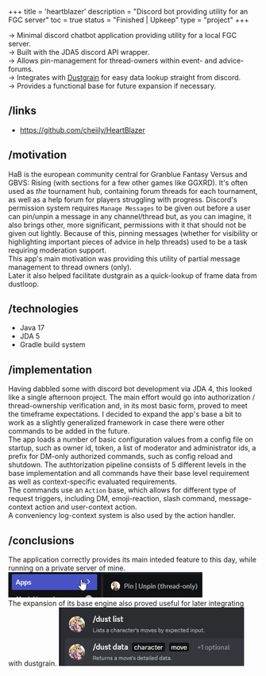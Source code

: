 +++
title = 'heartblazer'
description = "Discord bot providing utility for an FGC server"
toc = true
status = "Finished | Upkeep"
type = "project"
+++

-> Minimal discord chatbot application providing utility for a local FGC server. \
-> Built with the JDA5 discord API wrapper. \
-> Allows pin-management for thread-owners within event- and advice-forums. \
-> Integrates with [Dustgrain](/projects/dustgrain) for easy data lookup straight from discord. \
-> Provides a functional base for future expansion if necessary.

## /links

- https://github.com/cheiily/HeartBlazer
<!-- - [Dustgrain Integration](/projects/heartblazer-dustgrain) -->

## /motivation

HaB is the european community central for Granblue Fantasy Versus and GBVS: Rising (with sections for a few other games like GGXRD). It's often used as *the* tournament hub, containing forum threads for each tournament, as well as a help forum for players struggling with progress. Discord's permission system requires `Manage Messages` to be given out before a user can pin/unpin a message in any channel/thread but, as you can imagine, it also brings other, more significant, permissions with it that should not be given out lightly. Because of this, pinning messages (whether for visibility or highlighting important pieces of advice in help threads) used to be a task requiring moderation support. \
This app's main motivation was providing this utility of partial message management to thread owners (only). \
Later it also helped facilitate dustgrain as a quick-lookup of frame data from dustloop.

## /technologies

- Java 17
- JDA 5
- Gradle build system

## /implementation

Having dabbled some with discord bot development via JDA 4, this looked like a single afternoon project. The main effort would go into authorization / thread-ownership verification and, in its most basic form, proved to meet the timeframe expectations.
I decided to expand the app's base a bit to work as a slightly generalized framework in case there were other commands to be added in the future. \
The app loads a number of basic configuration values from a config file on startup, such as owner id, token, a list of moderator and administrator ids, a prefix for DM-only authorized commands, such as config reload and shutdown.
The authtorization pipeline consists of 5 different levels in the base implementation and all commands have their base level requirement as well as context-specific evaluated requirements. \
The commands use an `Action` base, which allows for different type of request triggers, including DM, emoji-reaction, slash command, message-context action and user-context action. \
A conveniency log-context system is also used by the action handler.

## /conclusions

The application correctly provides its main inteded feature to this day, while running on a private server of mine.
![pin command](pin.png) \
The expansion of its base engine also proved useful for later integrating with dustgrain.
![dustloop command](dust.png)
